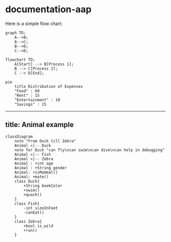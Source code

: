 # documentation-aap

Here is a simple flow chart:

```mermaid
graph TD;
    A-->B;
    A-->C;
    B-->D;
    C-->D;
```

```mermaid
flowchart TD;
    A[Start] --> B[Process 1];
    B --> C[Process 2];
    C --> D[End];
```

```mermaid
pie
    title Distribution of Expenses
    "Food" : 60
    "Rent" : 15
    "Entertainment" : 10
    "Savings" : 15
```

---
title: Animal example
---
```mermaid
classDiagram
    note "From Duck till Zebra"
    Animal <|-- Duck
    note for Duck "can fly\ncan swim\ncan dive\ncan help in debugging"
    Animal <|-- Fish
    Animal <|-- Zebra
    Animal : +int age
    Animal : +String gender
    Animal: +isMammal()
    Animal: +mate()
    class Duck{
        +String beakColor
        +swim()
        +quack()
    }
    class Fish{
        -int sizeInFeet
        -canEat()
    }
    class Zebra{
        +bool is_wild
        +run()
    }
```
